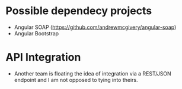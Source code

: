 # Possible dependecy projects
* Angular SOAP (https://github.com/andrewmcgivery/angular-soap)
* Angular Bootstrap

# API Integration
* Another team is floating the idea of integration via a REST/JSON endpoint and I am not opposed to tying into theirs.
